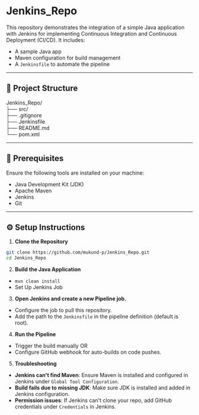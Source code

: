# Jenkins_Repo

This repository demonstrates the integration of a simple Java application with Jenkins for implementing Continuous Integration and Continuous Deployment (CI/CD). It includes:

- A sample Java app
- Maven configuration for build management
- A `Jenkinsfile` to automate the pipeline

---

## 📁 Project Structure

Jenkins_Repo/ <br>
├── src/ <br>
├── .gitignore  <br>
├── Jenkinsfile <br>
├── README.md <br>
└── pom.xml <br>

---

## 🚀 Prerequisites

Ensure the following tools are installed on your machine:

- Java Development Kit (JDK)
- Apache Maven
- Jenkins
- Git

---

## ⚙️ Setup Instructions

1. **Clone the Repository**

```bash
git clone https://github.com/mukund-p/Jenkins_Repo.git
cd Jenkins_Repo
```
2. **Build the Java Application**

- `mvn clean install` <br>
- Set Up Jenkins Job

3. **Open Jenkins and create a new Pipeline job.**

- Configure the job to pull this repository.
- Add the path to the `Jenkinsfile` in the pipeline definition (default is root).

4. **Run the Pipeline**

- Trigger the build manually OR
- Configure GitHub webhook for auto-builds on code pushes.

5. **Troubleshooting**

- **Jenkins can't find Maven**: Ensure Maven is installed and configured in Jenkins under `Global Tool Configuration`.
- **Build fails due to missing JDK**: Make sure JDK is installed and added in Jenkins configuration.
- **Permission issues**: If Jenkins can't clone your repo, add GitHub credentials under `Credentials` in Jenkins.
